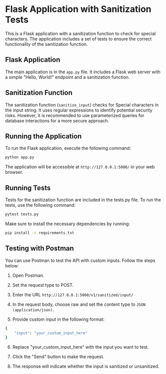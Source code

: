 # Flask Application with Sanitization Tests

This is a Flask application with a sanitization function to check for special characters. The application includes a set of tests to ensure the correct functionality of the sanitization function.

## Flask Application

The main application is in the `app.py` file. It includes a Flask web server with a simple "Hello, World!" endpoint and a sanitization function.

## Sanitization Function

The sanitization function (`sanitize_input`) checks for Special characters in the input string. It uses regular expressions to identify potential security risks. However, it is recommended to use parameterized queries for database interactions for a more secure approach.

## Running the Application

To run the Flask application, execute the following command:

```bash
python app.py
```
The application will be accessible at `http://127.0.0.1:5000/` in your web browser.

## Running Tests

Tests for the sanitization function are included in the tests.py file. To run the tests, use the following command:

```bash
pytest tests.py
```

Make sure to install the necessary dependencies by running:
```bash
pip install -r requirements.txt
```

## Testing with Postman
You can use Postman to test the API with custom inputs. Follow the steps below:

1. Open Postman.

2. Set the request type to POST.

3. Enter the URL `http://127.0.0.1:5000/v1/sanitized/input/`

4. In the request body, choose raw and set the content type to `JSON` `(application/json)`.

5. Provide custom input in the following format:
```bash
{
    "input": "your_custom_input_here"
}

```
6. Replace "your_custom_input_here" with the input you want to test.

7. Click the "Send" button to make the request.

8. The response will indicate whether the input is sanitized or unsanitized.